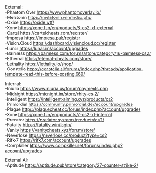 External:                                                                                                                              
-Phantom Over           https://www.phantomoverlay.io/                                                                                                  
-Melatonin	        https://melatonin.win/index.php                                                                                                                              
-Oxide		        https://oxide.wtf/                                                                                                                              
-Xone		        https://xone.fun/en/products/8-cs2-x1-external                                                                                                                              
-Cartel		        https://cartelcheats.com/register/                                                                                                                              
-Impresa	        https://impresa.pub/register                                                                                                                              
-Vision.Cloud	        https://dashboard.visioncloud.cc/register                                                                                                                              
-Lunar		        https://lunar.im/account/upgrades                                                                                                                              
-Baimless	        https://baimless.com/forums/store/category/16-baimless-cs2/                                                                                                                              
-Ethernal	        https://eternal-cheats.com/store/                                                                                                                              
-Lethality	        https://lethality.io/shop/                                                                                                                              
-Constelia	        https://constelia.ai/forums/index.php?threads/application-template-read-this-before-posting.969/                                                                                                                              
                                                                                                                                                                                                                                                            
Internal:                                                                                                                              
-Iniuria	        https://www.iniuria.us/forum/payments.php                                                                                                                              
-Midnight	        https://midnight.im/store/chity-cs-2/                                                                                                                              
-Intelligent	        https://intelligent-aiming.xyz/products/cs2                                                                                                                              
-Primordial	        https://community.primordial.dev/account/upgrades                                                                                                                              
-Plague		        https://plaguecheat.cc/forum/index.php?account/upgrades                                                                                                                              
-Xone		        https://xone.fun/en/products/7-cs2-x1-internal                                                                                                                              
-Predator	        https://predator.systems/products/cs2/                                                                                                                              
-Fatality	        https://fatality.win/login/                                                                                                                              
-Vanity		        https://vanitycheats.xyz/forum/store/                                                                                                                              
-Neverlose	        https://neverlose.cc/product?type=cs2                                                                                                                              
-Rifk-7		        https://rifk7.com/account/upgrades                                                                                                                              
-Compkiller	        https://www.compkiller.net/forums/index.php?account/upgrades                                                                                                                              
                                                                                                                                                                                                                                                            
External AI:                                                                                                                              
-Aptitude	        https://aptitude.pub/store/category/27-counter-strike-2/                                                                                                                              
